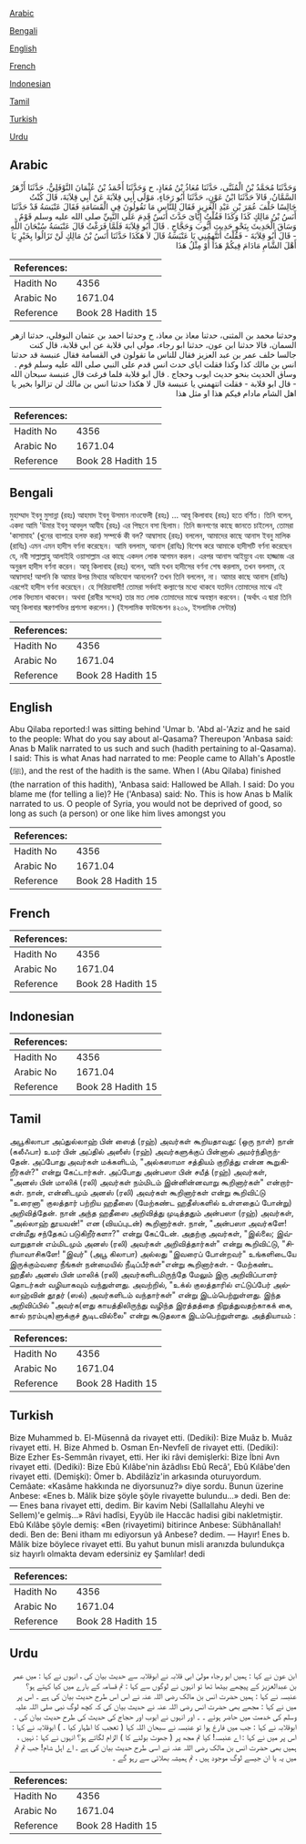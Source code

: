 [Arabic](#arabic)

[Bengali](#bengali)

[English](#english)

[French](#french)

[Indonesian](#indonesian)

[Tamil](#tamil)

[Turkish](#turkish)

[Urdu](#urdu)

## Arabic


<div dir="rtl" lang="ar" style={{fontSize:'larger',backgroundColor:'#f8f9fa',padding:20}}>
وَحَدَّثَنَا مُحَمَّدُ بْنُ الْمُثَنَّى، حَدَّثَنَا مُعَاذُ بْنُ مُعَاذٍ، ح وَحَدَّثَنَا أَحْمَدُ بْنُ عُثْمَانَ النَّوْفَلِيُّ، حَدَّثَنَا أَزْهَرُ السَّمَّانُ، قَالاَ حَدَّثَنَا ابْنُ عَوْنٍ، حَدَّثَنَا أَبُو رَجَاءٍ، مَوْلَى أَبِي قِلاَبَةَ عَنْ أَبِي قِلاَبَةَ، قَالَ كُنْتُ جَالِسًا خَلْفَ عُمَرَ بْنِ عَبْدِ الْعَزِيزِ فَقَالَ لِلنَّاسِ مَا تَقُولُونَ فِي الْقَسَامَةِ فَقَالَ عَنْبَسَةُ قَدْ حَدَّثَنَا أَنَسُ بْنُ مَالِكٍ كَذَا وَكَذَا فَقُلْتُ إِيَّاىَ حَدَّثَ أَنَسٌ قَدِمَ عَلَى النَّبِيِّ صلى الله عليه وسلم قَوْمٌ ‏.‏ وَسَاقَ الْحَدِيثَ بِنَحْوِ حَدِيثِ أَيُّوبَ وَحَجَّاجٍ ‏.‏ قَالَ أَبُو قِلاَبَةَ فَلَمَّا فَرَغْتُ قَالَ عَنْبَسَةُ سُبْحَانَ اللَّهِ - قَالَ أَبُو قِلاَبَةَ - فَقُلْتُ أَتَتَّهِمُنِي يَا عَنْبَسَةُ قَالَ لاَ هَكَذَا حَدَّثَنَا أَنَسُ بْنُ مَالِكٍ لَنْ تَزَالُوا بِخَيْرٍ يَا أَهْلَ الشَّامِ مَادَامَ فِيكُمْ هَذَا أَوْ مِثْلُ هَذَا
</div>
<div style={{backgroundColor:'#f8f9fa',padding:20, marginBottom: 10}}><table> <thead> <tr> <th>References:</th> <th></th> </tr> </thead> <tbody><tr><td>Hadith No</td><td>4356</td></tr><tr><td>Arabic No</td><td>1671.04</td></tr><tr><td>Reference</td><td>Book 28 Hadith 15</td></tr></tbody></table></div>


<div dir="rtl" lang="ar" style={{fontSize:'larger',backgroundColor:'#f8f9fa',padding:20}}>
وحدثنا محمد بن المثنى، حدثنا معاذ بن معاذ، ح وحدثنا احمد بن عثمان النوفلي، حدثنا ازهر السمان، قالا حدثنا ابن عون، حدثنا ابو رجاء، مولى ابي قلابة عن ابي قلابة، قال كنت جالسا خلف عمر بن عبد العزيز فقال للناس ما تقولون في القسامة فقال عنبسة قد حدثنا انس بن مالك كذا وكذا فقلت اياى حدث انس قدم على النبي صلى الله عليه وسلم قوم . وساق الحديث بنحو حديث ايوب وحجاج . قال ابو قلابة فلما فرغت قال عنبسة سبحان الله - قال ابو قلابة - فقلت اتتهمني يا عنبسة قال لا هكذا حدثنا انس بن مالك لن تزالوا بخير يا اهل الشام مادام فيكم هذا او مثل هذا
</div>
<div style={{backgroundColor:'#f8f9fa',padding:20, marginBottom: 10}}><table> <thead> <tr> <th>References:</th> <th></th> </tr> </thead> <tbody><tr><td>Hadith No</td><td>4356</td></tr><tr><td>Arabic No</td><td>1671.04</td></tr><tr><td>Reference</td><td>Book 28 Hadith 15</td></tr></tbody></table></div>

## Bengali


<div dir="ltr" lang="bn" style={{fontSize:'larger',backgroundColor:'#f8f9fa',padding:20}}>
মুহাম্মাদ ইবনু মুসান্না (রহঃ) আহমাদ ইবনু উসমান নাওফেলী (রহঃ) ... আবূ কিলাবাহ (রহঃ) হতে বর্ণিত। তিনি বলেন, একদা আমি 'উমার ইবনু আবদুল আযীয (রহঃ) এর পিছনে বসা ছিলাম। তিনি জনগণের কাছে জানতে চাইলেন, তোমরা 'কাসামাহ' (খুনের ব্যাপারে হলফ করা) সম্পর্কে কী বল? আম্বাসাহ (রহঃ) বললেন, আমাদের কাছে আনাস ইবনু মালিক (রাযিঃ) এমন এমন হাদীস বর্ণনা করেছেন। আমি বললাম, আনাস (রাযিঃ) বিশেষ করে আমাকে হাদীসটি বর্ণনা করেছেন যে, নবী সাল্লাল্লাহু আলাইহি ওয়াসাল্লাম এর কাছে একদল লোক আগমন করল। এরপর আনাস আইয়্যুব এবং হাজ্জাজ এর অনুরূপ হাদীস বর্ণনা করেন। আবূ কিলাবাহ (রহঃ) বলেন, আমি যখন হাদীসের বর্ণনা শেষ করলাম, তখন বললাম, হে আম্বাসাহ! আপনি কি আমার উপর মিথ্যার অভিযোগ আনলেন? তখন তিনি বললেন, না। আমার কাছে আনাস (রাযিঃ) এরূপেই হাদীস বর্ণনা করেছেন। হে সিরিয়াবাসী! তোমরা সর্বদাই কল্যাণের মধ্যে থাকবে যতদিন তোমাদের মাঝে এই লোক বিদ্যমান থাকবেন। অথবা (রাবীর সন্দেহ) তার মত লোক তোমাদের মাঝে অবস্থান করবেন। (অর্থাৎ এ দ্বারা তিনি আবূ কিলাবার স্মরণশক্তির প্রশংসা করলেন।) (ইসলামিক ফাউন্ডেশন ৪২০৯, ইসলামিক সেন্টার)
</div>
<div style={{backgroundColor:'#f8f9fa',padding:20, marginBottom: 10}}><table> <thead> <tr> <th>References:</th> <th></th> </tr> </thead> <tbody><tr><td>Hadith No</td><td>4356</td></tr><tr><td>Arabic No</td><td>1671.04</td></tr><tr><td>Reference</td><td>Book 28 Hadith 15</td></tr></tbody></table></div>

## English


<div dir="ltr" lang="en" style={{fontSize:'larger',backgroundColor:'#f8f9fa',padding:20}}>
Abu Qilaba reported:I was sitting behind 'Umar b. 'Abd al-'Aziz and he said to the people: What do you say about al-Qasama? Thereupon 'Anbasa said: Anas b Malik narrated to us such and such (hadith pertaining to al-Qasama). I said: This is what Anas had narrated to me: People came to Allah's Apostle (ﷺ), and the rest of the hadith is the same. When I (Abu Qilaba) finished (the narration of this hadith), 'Anbasa said: Hallowed be Allah. I said: Do you blame me (for telling a lie)? He ('Anbasa) said: No. This is how Anas b Malik narrated to us. O people of Syria, you would not be deprived of good, so long as such (a person) or one like him lives amongst you
</div>
<div style={{backgroundColor:'#f8f9fa',padding:20, marginBottom: 10}}><table> <thead> <tr> <th>References:</th> <th></th> </tr> </thead> <tbody><tr><td>Hadith No</td><td>4356</td></tr><tr><td>Arabic No</td><td>1671.04</td></tr><tr><td>Reference</td><td>Book 28 Hadith 15</td></tr></tbody></table></div>

## French


<div dir="ltr" lang="fr" style={{fontSize:'larger',backgroundColor:'#f8f9fa',padding:20}}>

</div>
<div style={{backgroundColor:'#f8f9fa',padding:20, marginBottom: 10}}><table> <thead> <tr> <th>References:</th> <th></th> </tr> </thead> <tbody><tr><td>Hadith No</td><td>4356</td></tr><tr><td>Arabic No</td><td>1671.04</td></tr><tr><td>Reference</td><td>Book 28 Hadith 15</td></tr></tbody></table></div>

## Indonesian


<div dir="ltr" lang="id" style={{fontSize:'larger',backgroundColor:'#f8f9fa',padding:20}}>

</div>
<div style={{backgroundColor:'#f8f9fa',padding:20, marginBottom: 10}}><table> <thead> <tr> <th>References:</th> <th></th> </tr> </thead> <tbody><tr><td>Hadith No</td><td>4356</td></tr><tr><td>Arabic No</td><td>1671.04</td></tr><tr><td>Reference</td><td>Book 28 Hadith 15</td></tr></tbody></table></div>

## Tamil


<div dir="ltr" lang="ta" style={{fontSize:'larger',backgroundColor:'#f8f9fa',padding:20}}>
அபூகிலாபா அப்துல்லாஹ் பின் ஸைத் (ரஹ்) அவர்கள் கூறியதாவது: (ஒரு நாள்) நான் (கலீஃபா) உமர் பின் அப்தில் அஸீஸ் (ரஹ்) அவர்களுக்குப் பின்னால் அமர்ந்திருந்தேன். அப்போது அவர்கள் மக்களிடம், "அல்கஸாமா சத்தியம் குறித்து என்ன கூறுகிறீர்கள்?" என்று கேட்டார்கள். அப்போது அன்பஸா பின் சயீத் (ரஹ்) அவர்கள், "அனஸ் பின் மாலிக் (ரலி) அவர்கள் நம்மிடம் இன்னின்னவாறு கூறினார்கள்" என்றார்கள். நான், என்னிடமும் அனஸ் (ரலி) அவர்கள் கூறினார்கள் என்று கூறிவிட்டு "உரைனா" குலத்தார் பற்றிய ஹதீஸை (மேற்கண்ட ஹதீஸ்களில் உள்ளதைப் போன்று) அறிவித்தேன். நான் அந்த ஹதீஸை அறிவித்து முடித்ததும் அன்பஸா (ரஹ்) அவர்கள், "அல்லாஹ் தூயவன்!" என (வியப்புடன்) கூறினார்கள். நான், "அன்பஸா அவர்களே! என்மீது சந்தேகப் படுகிறீர்களா?" என்று கேட்டேன். அதற்கு அவர்கள், "இல்லை; இவ்வாறுதான் எம்மிடமும் அனஸ் (ரலி) அவர்கள் அறிவித்தார்கள்" என்று கூறிவிட்டு, "சிரியாவாசிகளே! "இவர்" (அபூ கிலாபா) அல்லது "இவரைப் போன்றவர்" உங்களிடையே இருக்கும்வரை நீங்கள் நன்மையில் நீடிப்பீர்கள்"என்று கூறினார்கள். - மேற்கண்ட ஹதீஸ் அனஸ் பின் மாலிக் (ரலி) அவர்களிடமிருந்தே மேலும் இரு அறிவிப்பாளர் தொடர்கள் வழியாகவும் வந்துள்ளது. அவற்றில், "உக்ல் குலத்தாரில் எட்டுப்பேர் அல்லாஹ்வின் தூதர் (ஸல்) அவர்களிடம் வந்தார்கள்" என்று இடம்பெற்றுள்ளது. இந்த அறிவிப்பில் "அவர்க(ளது காயத்திலிருந்து வழிந்த இரத்தத்தை நிறுத்துவதற்காகக் கை, கால் நரம்புக)ளுக்குச் சூடிடவில்லை" என்று கூடுதலாக இடம்பெற்றுள்ளது. அத்தியாயம் :
</div>
<div style={{backgroundColor:'#f8f9fa',padding:20, marginBottom: 10}}><table> <thead> <tr> <th>References:</th> <th></th> </tr> </thead> <tbody><tr><td>Hadith No</td><td>4356</td></tr><tr><td>Arabic No</td><td>1671.04</td></tr><tr><td>Reference</td><td>Book 28 Hadith 15</td></tr></tbody></table></div>

## Turkish


<div dir="ltr" lang="tr" style={{fontSize:'larger',backgroundColor:'#f8f9fa',padding:20}}>
Bize Muhammed b. El-Müsennâ da rivayet etti. (Dediki): Bize Muâz b. Muâz rivayet etti. H. Bize Ahmed b. Osman En-Nevfelî de rivayet etti. (Dediki): Bize Ezher Es-Semmân rivayet, etti. Her iki râvi demişlerki: Bize İbni Avn rivayet etti. (Dediki): Bize Ebû Kılâbe'nin âzâdlısı Ebû Recâ', Ebû Kılâbe'den rivayet etti. (Demişki): Ömer b. Abdilâzîz'in arkasında oturuyordum. Cemâate: «Kasâme hakkında ne diyorsunuz?» diye sordu. Bunun üzerine Anbese: «Enes b. Mâlik bize şöyle şöyle rivayette bulundu...» dedi. Ben de: — Enes bana rivayet etti, dedim. Bir kavim Nebi (Sallallahu Aleyhi ve Sellem)'e gelmiş...» Râvi hadîsi, Eyyûb ile Haccâc hadisi gibi nakletmiştir. Ebû Kılâbe şöyle demiş: «Ben (rivayetimi) bitirince Anbese: Sübhânallah! dedi. Ben de: Beni itham mı ediyorsun yâ Anbese? dedim. — Hayır! Enes b. Mâlik bize böylece rivayet etti. Bu yahut bunun misli aranızda bulundukça siz hayırlı olmakta devam edersiniz ey Şamlılar! dedi
</div>
<div style={{backgroundColor:'#f8f9fa',padding:20, marginBottom: 10}}><table> <thead> <tr> <th>References:</th> <th></th> </tr> </thead> <tbody><tr><td>Hadith No</td><td>4356</td></tr><tr><td>Arabic No</td><td>1671.04</td></tr><tr><td>Reference</td><td>Book 28 Hadith 15</td></tr></tbody></table></div>

## Urdu


<div dir="rtl" lang="ur" style={{fontSize:'larger',backgroundColor:'#f8f9fa',padding:20}}>
ابن عون نے کہا : ہمیں ابو رجاء مولیٰ ابی قلابہ نے ابوقلابہ سے حدیث بیان کی ، انہوں نے کہا : میں عمر بن عبدالعزیز کے پیچھے بیٹھا تھا تو انہوں نے لوگوں سے کہا : تم قسامہ کے بارے میں کیا کہتے ہو؟ عنبسہ نے کہا : ہمیں حضرت انس بن مالک رضی اللہ عنہ نے اس اس طرح حدیث بیان کی ہے ۔ اس پر میں نے کہا : مجھے بھی حضرت انس رضی اللہ عنہ نے حدیث بیان کی کہ کچھ لوگ نبی صلی اللہ علیہ وسلم کی خدمت میں حاضر ہوئے ۔ ۔ اور انہوں نے ایوب اور حجاج کی حدیث کی طرح حدیث بیان کی ۔ ابوقلابہ نے کہا : جب میں فارغ ہوا تو عنبسہ نے سبحان اللہ کہا ( تعجب کا اظہار کیا ۔ ) ابوقلابہ نے کہا : اس پر میں نے کہا : اے عنبسہ! کیا تم مجھ پر ( جھوٹ بولنے کا ) الزام لگاتے ہو؟ انہوں نے کہا : نہیں ، ہمیں بھی حضرت انس بن مالک رضی اللہ عنہ نے اسی طرح حدیث بیان کی ہے ۔ اے اہل شام! جب تم تم میں یہ یا ان جیسے لوگ موجود ہیں ، تم ہمیشہ بھلائی سے رہو گے ۔
</div>
<div style={{backgroundColor:'#f8f9fa',padding:20, marginBottom: 10}}><table> <thead> <tr> <th>References:</th> <th></th> </tr> </thead> <tbody><tr><td>Hadith No</td><td>4356</td></tr><tr><td>Arabic No</td><td>1671.04</td></tr><tr><td>Reference</td><td>Book 28 Hadith 15</td></tr></tbody></table></div>